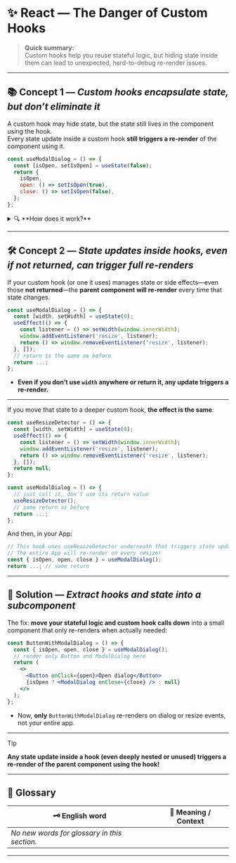 # ✨ React — The Danger of Custom Hooks

> **Quick summary:**  
> Custom hooks help you reuse stateful logic, but hiding state inside them can lead to unexpected, hard-to-debug re-render issues.

---

## 📚 Concept 1 — _Custom hooks encapsulate state, but don’t eliminate it_

A custom hook may hide state, but the state still lives in the component using the hook.  
Every state update inside a custom hook **still triggers a re-render** of the component using it.

```jsx
const useModalDialog = () => {
  const [isOpen, setIsOpen] = useState(false);
  return {
    isOpen,
    open: () => setIsOpen(true),
    close: () => setIsOpen(false),
  };
};
```

<details>
<summary>🔍 **How does it work?**</summary>

- The state is abstracted away, but it's still there.
- Any update (like `open` or `close`) **will always cause the parent component to re-render**.
- This can make performance bottlenecks harder to spot.
</details>

---

## 🛠️ Concept 2 — _State updates inside hooks, even if not returned, can trigger full re-renders_

If your custom hook (or one it uses) manages state or side effects—even those **not returned**—the **parent component will re-render** every time that state changes.

```jsx
const useModalDialog = () => {
  const [width, setWidth] = useState(0);
  useEffect(() => {
    const listener = () => setWidth(window.innerWidth);
    window.addEventListener('resize', listener);
    return () => window.removeEventListener('resize', listener);
  }, []);
  // return is the same as before
  return ...;
};
```
- **Even if you don’t use `width` anywhere or return it, any update triggers a re-render.**

---

If you move that state to a deeper custom hook, **the effect is the same**:

```jsx
const useResizeDetector = () => {
  const [width, setWidth] = useState(0);
  useEffect(() => {
    const listener = () => setWidth(window.innerWidth);
    window.addEventListener('resize', listener);
    return () => window.removeEventListener('resize', listener);
  }, []);
  return null;
};

const useModalDialog = () => {
  // just call it, don't use its return value
  useResizeDetector();
  // same return as before
  return ...;
};
```

And then, in your App:

```jsx
// This hook uses useResizeDetector underneath that triggers state update on resize
// The entire App will re-render on every resize!
const { isOpen, open, close } = useModalDialog();
return ...; // same return
```

---

## 🚀 Solution — _Extract hooks and state into a subcomponent_

The fix: **move your stateful logic and custom hook calls down** into a small component that only re-renders when actually needed:

```jsx
const ButtonWithModalDialog = () => {
  const { isOpen, open, close } = useModalDialog();
  // render only Button and ModalDialog here
  return (
    <>
      <Button onClick={open}>Open dialog</Button>
      {isOpen ? <ModalDialog onClose={close} /> : null}
    </>
  );
};
```
- Now, **only** `ButtonWithModalDialog` re-renders on dialog or resize events, not your entire app.

---

> [!TIP]  
> **Any state update inside a hook (even deeply nested or unused) triggers a re-render of the parent component using the hook!**

---

## 📖 Glossary

| 🗝️ English word   | 📝 Meaning / Context                |
|-------------------|-------------------------------------|
| _No new words for glossary in this section._            |

---

